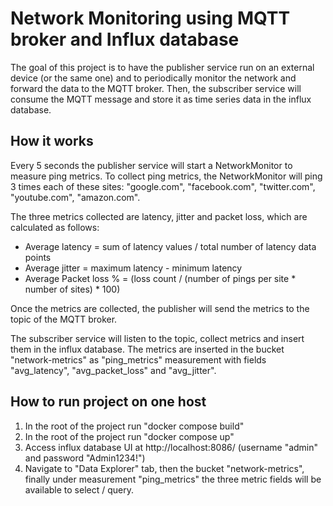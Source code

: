 # Network Monitoring using MQTT broker and Influx database

The goal of this project is to have the publisher service run on an external device (or the same one) and 
to periodically monitor the network and forward the data to the MQTT broker.
Then, the subscriber service will consume the MQTT message and store it as time series data in the influx database.

## How it works
Every 5 seconds the publisher service will start a NetworkMonitor to measure ping metrics.
To collect ping metrics, the NetworkMonitor will ping 3 times each of these sites:
"google.com", "facebook.com", "twitter.com", "youtube.com", "amazon.com".

The three metrics collected are latency, jitter and packet loss, which are calculated as follows:
- Average latency = sum of latency values / total number of latency data points
- Average jitter = maximum latency - minimum latency
- Average Packet loss % = (loss count / (number of pings per site * number of sites) * 100)

Once the metrics are collected, the publisher will send the metrics to the topic of the MQTT broker.

The subscriber service will listen to the topic, collect metrics and insert them in the influx database.
The metrics are inserted in the bucket "network-metrics" as "ping_metrics" measurement with fields "avg_latency", "avg_packet_loss" and "avg_jitter".

## How to run project on one host
1. In the root of the project run "docker compose build"
2. In the root of the project run "docker compose up"
3. Access influx database UI at http://localhost:8086/ (username "admin" and password "Admin1234!")
4. Navigate to "Data Explorer" tab, then the bucket "network-metrics", finally under measurement "ping_metrics" the three metric fields will be available to select / query.